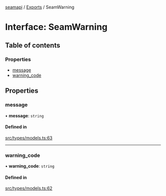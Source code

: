 [seamapi](../README.md) / [Exports](../modules.md) / SeamWarning

# Interface: SeamWarning

## Table of contents

### Properties

- [message](SeamWarning.md#message)
- [warning\_code](SeamWarning.md#warning_code)

## Properties

### message

• **message**: `string`

#### Defined in

[src/types/models.ts:63](https://github.com/seamapi/javascript/blob/main/src/types/models.ts#L63)

___

### warning\_code

• **warning\_code**: `string`

#### Defined in

[src/types/models.ts:62](https://github.com/seamapi/javascript/blob/main/src/types/models.ts#L62)
